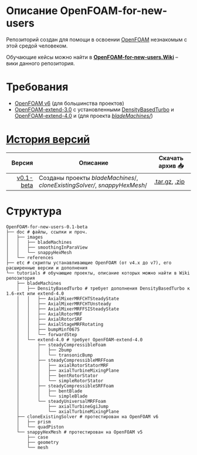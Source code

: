 # Описание OpenFOAM-for-new-users
Репозиторий создан для помощи в освоении [OpenFOAM](https://github.com/StasF1/OpenFOAM-for-new-users/wiki/About) незнакомым с этой средой человеком.

Обучающие кейсы можно найти в [**OpenFOAM-for-new-users.Wiki**](https://github.com/StasF1/OpenFOAM-for-new-users/wiki) – вики данного репозитория.

# Требования
- [OpenFOAM v6](https://openfoam.org/download/) (для большинства проектов)
- [OpenFOAM-extend-3.0](https://github.com/StasF1/OpenFOAM-for-new-users/wiki/%5Binstall%5D-Extend#openfoam-extend-30) с установленными [DensityBasedTurbo](https://github.com/StasF1/OpenFOAM-for-new-users/wiki/%5Binstall%5D-Additions#densitybasedturbo) и [OpenFOAM-extend-4.0](https://github.com/StasF1/OpenFOAM-for-new-users/wiki/%5Binstall%5D-Extend#openfoam-extend-40) и (для проекта [_bladeMachines/_](https://github.com/StasF1/OpenFOAM-for-new-users/tree/master/tutorials/bladeMachines))

# [История версий](https://github.com/StasF1/dualFuelEngine/releases)
| Версия | Описание | Скачать архив 📥 |
|-------:|----------|------------------|
| [v0.1-beta](https://github.com/StasF1/OpenFOAM-for-new-users/tree/v0.1.1-beta) | Созданы проекты *bladeMachines*/, *cloneExistingSolver/*, *snappyHexMesh*/ | [.tar.gz](https://github.com/StasF1/OpenFOAM-for-new-users/archive/v0.1.1-beta.tar.gz), [.zip](https://github.com/StasF1/OpenFOAM-for-new-users/archive/v0.1.1-beta.zip) |

# Структура
```gitignore
OpenFOAM-for-new-users-0.1-beta
├── doc # файлы, ссылки и проч.
│   ├── images
│   │   ├── bladeMachines
│   │   ├── smoothingInParaView
│   │   └── snappyHexMesh
│   └── references
├── etc # скрипты устанавливающие OpenFOAM (от v4.x до v7), его расширенные версии и дополнения
└── tutorials # обучающие проекты, описание которых можно найти в Wiki репозитория
    ├── bladeMachines
    │   ├── DensityBasedTurbo # требует дополнения DensityBasedTurbo к 1.6-ext или extend-4.0
    │   │   ├── AxialMixerMRFCHTSteadyState
    │   │   ├── AxialMixerMRFCHTUnsteady
    │   │   ├── AxialMixerMRFFSISteadyState
    │   │   ├── AxialRotorMRF
    │   │   ├── AxialRotorSRF
    │   │   ├── AxialStageMRFRotating
    │   │   ├── bumpMinf0675
    │   │   └── forwardStep
    │   └── extend-4.0 # требует OpenFOAM-extend-4.0
    │       ├── steadyCompressibleFoam
    │       │	├── 2bump
    │       │	└── transonicBump
    │       ├── steadyCompressibleMRFFoam
    │       │	├── axialRotorStatorMRF
    │       │	├── axialTurbineMixingPlane
    │       │	├── bentRotorStator
    │       │	└── simpleRotorStator
    │       ├── steadyCompressibleSRFFoam
    │       │	├── bentBlade
    │       │	└── simpleBlade
    │       └── steadyUniversalMRFFoam
    │           ├── axialTurbineGgiJump
    │           └── axialTurbineMixingPlane
    ├── cloneExistingSolver # протестирован на OpenFOAM v6
    │   ├── prism
    │   └── quadPiston
    └── snappyHexMesh # протестирован на OpenFOAM v5
        ├── case
        ├── geometry
        └── mesh
```